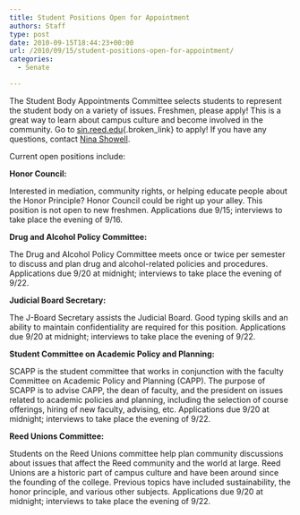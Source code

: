 ```yaml
---
title: Student Positions Open for Appointment
authors: Staff
type: post
date: 2010-09-15T18:44:23+00:00
url: /2010/09/15/student-positions-open-for-appointment/
categories:
  - Senate

---
```

The Student Body Appointments Committee selects students to represent the student body on a variety of issues. Freshmen, please apply! This is a great way to learn about campus culture and become involved in the community. Go to [sin.reed.edu][1]{.broken_link} to apply! If you have any questions, contact [Nina Showell][2].

Current open positions include:

**Honor Council:**
  
Interested in mediation, community rights, or helping educate people about the Honor Principle? Honor Council could be right up your alley. This position is not open to new freshmen. Applications due 9/15; interviews to take place the evening of 9/16.

**Drug and Alcohol Policy Committee:**
  
The Drug and Alcohol Policy Committee meets once or twice per semester to discuss and plan drug and alcohol-related policies and procedures. Applications due 9/20 at midnight; interviews to take place the evening of 9/22.

**Judicial Board Secretary:**
  
The J-Board Secretary assists the Judicial Board. Good typing skills and an ability to maintain confidentiality are required for this position. Applications due 9/20 at midnight; interviews to take place the evening of 9/22.

**Student Committee on Academic Policy and Planning:**
  
SCAPP is the student committee that works in conjunction with the faculty Committee on Academic Policy and Planning (CAPP). The purpose of SCAPP is to advise CAPP, the dean of faculty, and the president on issues related to academic policies and planning, including the selection of course offerings, hiring of new faculty, advising, etc. Applications due 9/20 at midnight; interviews to take place the evening of 9/22.

**Reed Unions Committee:**
  
Students on the Reed Unions committee help plan community discussions about issues that affect the Reed community and the world at large. Reed Unions are a historic part of campus culture and have been around since the founding of the college. Previous topics have included sustainability, the honor principle, and various other subjects. Applications due 9/20 at midnight; interviews to take place the evening of 9/22.

 [1]: http://sin.reed.edu
 [2]: mailto:&#x73;&#x68;&#x6f;&#x77;&#x65;&#x6c;&#x6c;&#x6e;&#x40;&#x72;&#x65;&#x65;&#x64;&#x2e;&#x65;&#x64;&#x75;